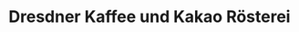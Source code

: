 ---
title: "Dresdner Kaffee und Kakao Rösterei"
url: /dresden/dresdner-kaffee-und-kakao-roesterei/
shop: Kaffee
---